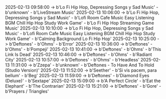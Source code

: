 2025-02-13 09:58:00 -> b'Lo Fi Hip Hop, Depressing Songs y Sad Music' - b'unknown' - b'LiveStream Music'
2025-02-13 10:06:00 -> b'Lo Fi Hip Hop, Depressing Songs y Sad Music' - b'Lofi Room Cafe Music Easy Listening BGM Chill Hip Hop Study Work Game' - b'Lo Fi Hip Hop Streaming Game Music'
2025-02-13 10:10:00 -> b'Lo Fi Hip Hop, Depressing Songs y Sad Music' - b'Lofi Room Cafe Music Easy Listening BGM Chill Hip Hop Study Work Game' - b'Calming Background Lo Fi Hip Hop'
2025-02-13 10:25:00 -> b'Deftones' - b'Ohms' - b'Error'
2025-02-13 10:36:00 -> b'Deftones' - b'Ohms' - b'Pompeji'
2025-02-13 10:41:00 -> b'Deftones' - b'Ohms' - b'This Link Is Dead'
2025-02-13 10:46:00 -> b'Deftones' - b'Ohms' - b'Radiant City'
2025-02-13 10:57:00 -> b'Deftones' - b'Ohms' - b'Headless'
2025-02-13 11:31:00 -> b'Zzepa' - b'unknown' - b'Deftones - To Have And To Hold (Studio Version)'
2025-02-13 11:52:00 -> b'Seether' - b'Si vis pacem, para bellum' - b'Beg'
2025-02-13 11:59:00 -> b'Deftones' - b'Diamond Eyes (Deluxe)' - b'Sextape'
2025-02-13 15:09:00 -> b'A Perfect Circle' - b'Eat the Elephant' - b'The Contrarian'
2025-02-13 15:21:00 -> b'Deftones' - b'Gore' - b'Prayers / Triangles'
